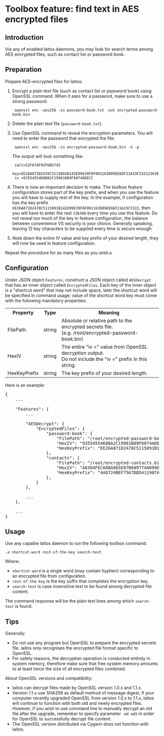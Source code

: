 # Toolbox feature: find text in AES encrypted files

## Introduction
Via any of enabled laitos daemons, you may look for search terms among AES encrypted files, such as contact list or
password book.

## Preparation
Prepare AES-encrypted files for laitos:
1. Encrypt a plain text file (such as contact list or password book) using OpenSSL command. When it asks for a password,
   make sure to use a strong password:

        openssl enc -aes256 -in password-book.txt -out encrypted-password-book.bin
2. Delete the plain text file (`password-book.txt`).
3. Use OpenSSL command to reveal the encryption parameters. You will need to enter the password that encrypted the file:

        openssl enc -aes256 -in encrypted-password-book.bin -d -p

   The output will look something like:

        salt=52F078F92F6B5745
        key=EE26A871D2478C5115091B142E09639F8F001163D89EE6DF21A19C5322236368
        iv =9355455468BA2C19961B89F6874ADECC
4. There is now an important decision to make. The toolbox feature configuration stores part of the key prefix, and when
   you use the feature you will have to supply rest of the key. In the example, if configuration has the key prefix
   `EE26A871D2478C5115091B142E09639F8F001163D89EE6DF21A19C5322`, then you will have to enter the rest `236368` every
   time you use this feature. Do not reveal too much of the key in feature configuration, the balance between
   convenience VS security is your choice. Generally speaking, leaving 12 key characters to be supplied every time is
   secure enough.
5. Note down the entire IV value and key prefix of your desired length, they will now be used in feature configuration.

Repeat the procedure for as many files as you wish.s

## Configuration
Under JSON object `Features`, construct a JSON object called `AESDecrypt` that has an inner object called
`EncryptedFiles`. Each key of the inner object is a "shortcut word" that may not include space, later the shortcut word 
will be specified in command usage; value of the shortcut word key must come with the following mandatory properties:
<table>
<tr>
    <th>Property</th>
    <th>Type</th>
    <th>Meaning</th>
</tr>
<tr>
    <td>FilePath</td>
    <td>string</td>
    <td>
        Absolute or relative path to the encrypted secrets file.<br>
        (e.g. /root/encrypted-password-book.bin)
    </td>
</tr>
<tr>
    <td>HexIV</td>
    <td>string</td>
    <td>
        The entire "iv =" value from OpenSSL decryption output.<br/>
        Do not include the "iv =" prefix in this string.
    </td>
</tr>
<tr>
    <td>HexKeyPrefix</td>
    <td>string</td>
    <td>The key prefix of your desired length.</td>
</tr>
</table>

Here is an example:
<pre>
{
    ...

    "Features": {
        ...

        "AESDecrypt": {
            "EncryptedFiles": {
                "password-book": {
                    "FilePath": "/root/encrypted-password-book.bin",
                    "HexIV": "9355455468BA2C19961B89F6874ADECC",
                    "HexKeyPrefix": "EE26A871D2478C5115091B142E09639F8F001163D89EE6DF21A19C5322"
                },
                "contacts": {
                    "FilePath": "/root/encrypted-contacts.bin",
                    "HexIV": "A8384FEC68BA865E87B68977A0099D11",
                    "HexKeyPrefix": "4AD724BEF7567DDD411907A3646134BDE23676523445787963135E34CF"
                },
            }
        },

        ...
    },

    ...
}
</pre>

## Usage
Use any capable laitos daemon to run the following toolbox command:

    .a shortcut-word rest-of-the-key search-text

Where:
- `shortcut-word` is a single word (may contain hyphen) corresponding to an encrypted file from configuration.
- `rest-of-the-key` is the key suffix that completes the encryption key.
- `search-text` is case insensitive text to be found among decrypted file content.

The command response will be the plain text lines among which `search-text` is found.

## Tips
Generally:
- Do not use any program but OpenSSL to prepare the encrypted secrets file. laitos only recognises the encrypted file
  format specific to OpenSSL.
- For safety reasons, the decryption operation is conducted entirely in system memory, therefore make sure that free
  system memory amounts to at least twice the size of all encrypted files combined.

About OpenSSL versions and compatibility:
- laitos can decrypt files made by OpenSSL version 1.0.x and 1.1.x.
- Version 1.1.x use SHA256 as default method of message digest, if your computer recently upgraded OpenSSL from version
  1.0.x to 1.1.x, laitos will continue to function with both old and newly encrypted files. However, if you wish to use
  command line to manually decrypt an old file after the upgrade, remember to specify parameter `-md md5` in order for
  OpenSSL to successfully decrypt file content.
- The OpenSSL version distributed via Cygwin does not function with laitos.